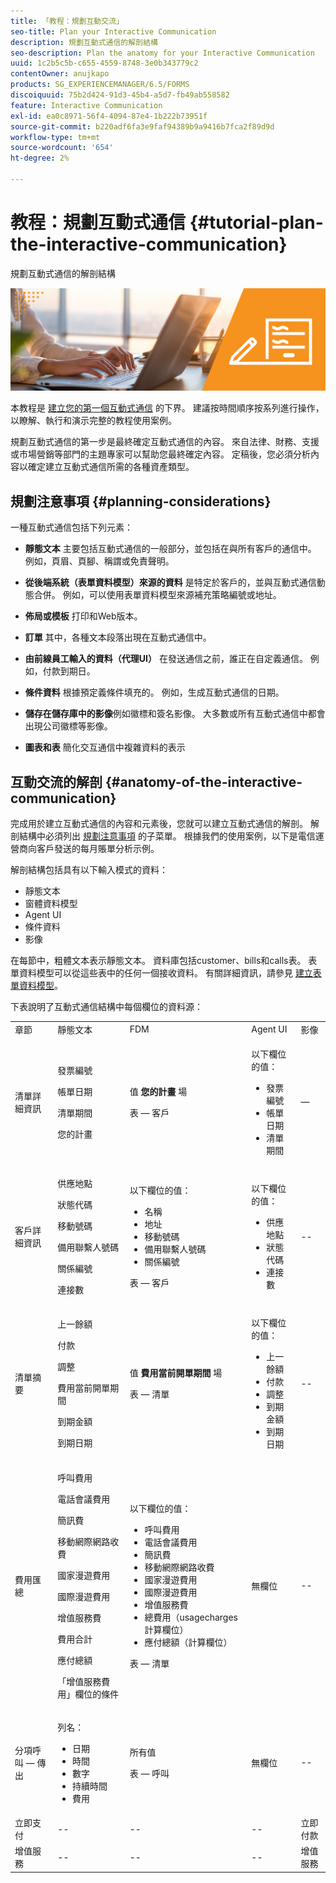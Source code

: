 ```yaml
---
title: 「教程：規劃互動交流」
seo-title: Plan your Interactive Communication
description: 規劃互動式通信的解剖結構
seo-description: Plan the anatomy for your Interactive Communication
uuid: 1c2b5c5b-c655-4559-8748-3e0b343779c2
contentOwner: anujkapo
products: SG_EXPERIENCEMANAGER/6.5/FORMS
discoiquuid: 75b2d424-91d3-45b4-a5d7-fb49ab558582
feature: Interactive Communication
exl-id: ea0c8971-56f4-4094-87e4-1b222b73951f
source-git-commit: b220adf6fa3e9faf94389b9a9416b7fca2f89d9d
workflow-type: tm+mt
source-wordcount: '654'
ht-degree: 2%

---
```


# 教程：規劃互動式通信 {#tutorial-plan-the-interactive-communication}

規劃互動式通信的解剖結構

![02-create-adaptive-form-main-image](assets/02-create-adaptive-form-main-image.png)

本教程是 [建立您的第一個互動式通信](/help/forms/using/create-your-first-interactive-communication.md) 的下界。 建議按時間順序按系列進行操作，以瞭解、執行和演示完整的教程使用案例。

規劃互動式通信的第一步是最終確定互動式通信的內容。 來自法律、財務、支援或市場營銷等部門的主題專家可以幫助您最終確定內容。 定稿後，您必須分析內容以確定建立互動式通信所需的各種資產類型。

## 規劃注意事項 {#planning-considerations}

一種互動式通信包括下列元素：

* **靜態文本** 主要包括互動式通信的一般部分，並包括在與所有客戶的通信中。 例如，頁眉、頁腳、稱謂或免責聲明。
* **從後端系統（表單資料模型）來源的資料** 是特定於客戶的，並與互動式通信動態合併。 例如，可以使用表單資料模型來源補充策略編號或地址。
* **佈局或模板** 打印和Web版本。
* **訂單** 其中，各種文本段落出現在互動式通信中。
* **由前線員工輸入的資料（代理UI）** 在發送通信之前，誰正在自定義通信。 例如，付款到期日。

* **條件資料** 根據預定義條件填充的。 例如，生成互動式通信的日期。
* **儲存在儲存庫中的影像**&#x200B;例如徽標和簽名影像。 大多數或所有互動式通信中都會出現公司徽標等影像。
* **圖表和表** 簡化交互通信中複雜資料的表示

## 互動交流的解剖 {#anatomy-of-the-interactive-communication}

完成用於建立互動式通信的內容和元素後，您就可以建立互動式通信的解剖。 解剖結構中必須列出 [規劃注意事項](/help/forms/using/planning-interactive-communications.md#planning-considerations) 的子菜單。 根據我們的使用案例，以下是電信運營商向客戶發送的每月賬單分析示例。

解剖結構包括具有以下輸入模式的資料：

* 靜態文本
* 窗體資料模型
* Agent UI
* 條件資料
* 影像

在每節中，粗體文本表示靜態文本。 資料庫包括customer、bills和calls表。 表單資料模型可以從這些表中的任何一個接收資料。 有關詳細資訊，請參見 [建立表單資料模型](/help/forms/using/create-form-data-model0.md)。

下表說明了互動式通信結構中每個欄位的資料源：

<table>
 <tbody>
  <tr>
   <td>章節</td>
   <td>靜態文本</td>
   <td>FDM </td>
   <td>Agent UI</td>
   <td>影像</td>
  </tr>
  <tr>
   <td>清單詳細資訊</td>
   <td><p>發票編號</p> <p>帳單日期</p> <p>清單期間</p> <p>您的計畫</p> </td>
   <td><p>值 <strong>您的計畫 </strong>場</p> <p>表 — 客戶</p> </td>
   <td><p>以下欄位的值：</p>
    <ul>
     <li>發票編號</li>
     <li>帳單日期</li>
     <li>清單期間</li>
    </ul> <p> </p> </td>
   <td>—</td>
  </tr>
  <tr>
   <td>客戶詳細資訊</td>
   <td><p>供應地點</p> <p>狀態代碼</p> <p>移動號碼</p> <p>備用聯繫人號碼</p> <p>關係編號</p> <p>連接數</p> </td>
   <td><p>以下欄位的值：</p>
    <ul>
     <li>名稱</li>
     <li>地址</li>
     <li>移動號碼</li>
     <li>備用聯繫人號碼</li>
     <li>關係編號</li>
    </ul> <p>表 — 客戶</p> </td>
   <td><p>以下欄位的值：</p>
    <ul>
     <li>供應地點</li>
     <li>狀態代碼</li>
     <li>連接數</li>
    </ul> </td>
   <td>--</td>
  </tr>
  <tr>
   <td>清單摘要</td>
   <td><p>上一餘額</p> <p>付款</p> <p>調整</p> <p>費用當前開單期間</p> <p>到期金額</p> <p>到期日期</p> </td>
   <td><p>值 <strong>費用當前開單期間 </strong> 場</p> <p>表 — 清單</p> </td>
   <td><p>以下欄位的值：</p>
    <ul>
     <li>上一餘額</li>
     <li>付款</li>
     <li>調整</li>
     <li>到期金額</li>
     <li>到期日期</li>
    </ul> </td>
   <td>--</td>
  </tr>
  <tr>
   <td>費用匯總</td>
   <td><p>呼叫費用</p> <p>電話會議費用</p> <p>簡訊費 </p> <p>移動網際網路收費</p> <p>國家漫遊費用</p> <p>國際漫遊費用</p> <p>增值服務費</p> <p>費用合計</p> <p>應付總額</p> <p>「增值服務費用」欄位的條件</p> </td>
   <td><p>以下欄位的值：</p>
    <ul>
     <li>呼叫費用</li>
     <li>電話會議費用</li>
     <li>簡訊費 </li>
     <li>移動網際網路收費</li>
     <li>國家漫遊費用</li>
     <li>國際漫遊費用</li>
     <li>增值服務費</li>
     <li>總費用（usagecharges計算欄位）</li>
     <li>應付總額（計算欄位）</li>
    </ul> <p>表 — 清單</p> </td>
   <td>無欄位</td>
   <td>--</td>
  </tr>
  <tr>
   <td>分項呼叫 — 傳出</td>
   <td><p>列名：</p>
    <ul>
     <li>日期</li>
     <li>時間</li>
     <li>數字</li>
     <li>持續時間</li>
     <li>費用</li>
    </ul> </td>
   <td><p>所有值</p> <p>表 — 呼叫</p> </td>
   <td>無欄位</td>
   <td>--</td>
  </tr>
  <tr>
   <td>立即支付</td>
   <td>--</td>
   <td>--</td>
   <td>--</td>
   <td>立即付款</td>
  </tr>
  <tr>
   <td>增值服務</td>
   <td>--</td>
   <td>--</td>
   <td>--</td>
   <td>增值服務</td>
  </tr>
 </tbody>
</table>
